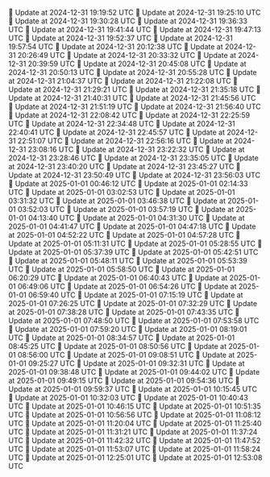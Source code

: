 🔄 Update at 2024-12-31 19:19:52 UTC
🔄 Update at 2024-12-31 19:25:10 UTC
🔄 Update at 2024-12-31 19:30:28 UTC
🔄 Update at 2024-12-31 19:36:33 UTC
🔄 Update at 2024-12-31 19:41:44 UTC
🔄 Update at 2024-12-31 19:47:13 UTC
🔄 Update at 2024-12-31 19:52:37 UTC
🔄 Update at 2024-12-31 19:57:54 UTC
🔄 Update at 2024-12-31 20:12:38 UTC
🔄 Update at 2024-12-31 20:26:49 UTC
🔄 Update at 2024-12-31 20:33:32 UTC
🔄 Update at 2024-12-31 20:39:59 UTC
🔄 Update at 2024-12-31 20:45:08 UTC
🔄 Update at 2024-12-31 20:50:13 UTC
🔄 Update at 2024-12-31 20:55:28 UTC
🔄 Update at 2024-12-31 21:04:37 UTC
🔄 Update at 2024-12-31 21:22:08 UTC
🔄 Update at 2024-12-31 21:29:21 UTC
🔄 Update at 2024-12-31 21:35:18 UTC
🔄 Update at 2024-12-31 21:40:31 UTC
🔄 Update at 2024-12-31 21:45:56 UTC
🔄 Update at 2024-12-31 21:51:19 UTC
🔄 Update at 2024-12-31 21:56:40 UTC
🔄 Update at 2024-12-31 22:08:42 UTC
🔄 Update at 2024-12-31 22:25:59 UTC
🔄 Update at 2024-12-31 22:34:48 UTC
🔄 Update at 2024-12-31 22:40:41 UTC
🔄 Update at 2024-12-31 22:45:57 UTC
🔄 Update at 2024-12-31 22:51:07 UTC
🔄 Update at 2024-12-31 22:56:16 UTC
🔄 Update at 2024-12-31 23:08:16 UTC
🔄 Update at 2024-12-31 23:22:32 UTC
🔄 Update at 2024-12-31 23:28:46 UTC
🔄 Update at 2024-12-31 23:35:05 UTC
🔄 Update at 2024-12-31 23:40:20 UTC
🔄 Update at 2024-12-31 23:45:27 UTC
🔄 Update at 2024-12-31 23:50:49 UTC
🔄 Update at 2024-12-31 23:56:03 UTC
🔄 Update at 2025-01-01 00:46:12 UTC
🔄 Update at 2025-01-01 02:14:33 UTC
🔄 Update at 2025-01-01 03:02:53 UTC
🔄 Update at 2025-01-01 03:31:32 UTC
🔄 Update at 2025-01-01 03:46:38 UTC
🔄 Update at 2025-01-01 03:52:03 UTC
🔄 Update at 2025-01-01 03:57:19 UTC
🔄 Update at 2025-01-01 04:13:40 UTC
🔄 Update at 2025-01-01 04:31:30 UTC
🔄 Update at 2025-01-01 04:41:47 UTC
🔄 Update at 2025-01-01 04:47:18 UTC
🔄 Update at 2025-01-01 04:52:22 UTC
🔄 Update at 2025-01-01 04:57:28 UTC
🔄 Update at 2025-01-01 05:11:31 UTC
🔄 Update at 2025-01-01 05:28:55 UTC
🔄 Update at 2025-01-01 05:37:39 UTC
🔄 Update at 2025-01-01 05:42:51 UTC
🔄 Update at 2025-01-01 05:48:11 UTC
🔄 Update at 2025-01-01 05:53:39 UTC
🔄 Update at 2025-01-01 05:58:50 UTC
🔄 Update at 2025-01-01 06:20:29 UTC
🔄 Update at 2025-01-01 06:40:43 UTC
🔄 Update at 2025-01-01 06:49:06 UTC
🔄 Update at 2025-01-01 06:54:26 UTC
🔄 Update at 2025-01-01 06:59:40 UTC
🔄 Update at 2025-01-01 07:15:19 UTC
🔄 Update at 2025-01-01 07:26:25 UTC
🔄 Update at 2025-01-01 07:32:29 UTC
🔄 Update at 2025-01-01 07:38:28 UTC
🔄 Update at 2025-01-01 07:43:35 UTC
🔄 Update at 2025-01-01 07:48:50 UTC
🔄 Update at 2025-01-01 07:53:58 UTC
🔄 Update at 2025-01-01 07:59:20 UTC
🔄 Update at 2025-01-01 08:19:01 UTC
🔄 Update at 2025-01-01 08:34:57 UTC
🔄 Update at 2025-01-01 08:45:25 UTC
🔄 Update at 2025-01-01 08:50:56 UTC
🔄 Update at 2025-01-01 08:56:00 UTC
🔄 Update at 2025-01-01 09:08:51 UTC
🔄 Update at 2025-01-01 09:25:27 UTC
🔄 Update at 2025-01-01 09:32:31 UTC
🔄 Update at 2025-01-01 09:38:48 UTC
🔄 Update at 2025-01-01 09:44:02 UTC
🔄 Update at 2025-01-01 09:49:15 UTC
🔄 Update at 2025-01-01 09:54:36 UTC
🔄 Update at 2025-01-01 09:59:37 UTC
🔄 Update at 2025-01-01 10:15:45 UTC
🔄 Update at 2025-01-01 10:32:03 UTC
🔄 Update at 2025-01-01 10:40:43 UTC
🔄 Update at 2025-01-01 10:46:15 UTC
🔄 Update at 2025-01-01 10:51:35 UTC
🔄 Update at 2025-01-01 10:56:56 UTC
🔄 Update at 2025-01-01 11:08:12 UTC
🔄 Update at 2025-01-01 11:20:04 UTC
🔄 Update at 2025-01-01 11:25:40 UTC
🔄 Update at 2025-01-01 11:31:21 UTC
🔄 Update at 2025-01-01 11:37:24 UTC
🔄 Update at 2025-01-01 11:42:32 UTC
🔄 Update at 2025-01-01 11:47:52 UTC
🔄 Update at 2025-01-01 11:53:07 UTC
🔄 Update at 2025-01-01 11:58:24 UTC
🔄 Update at 2025-01-01 12:25:01 UTC
🔄 Update at 2025-01-01 12:53:08 UTC
